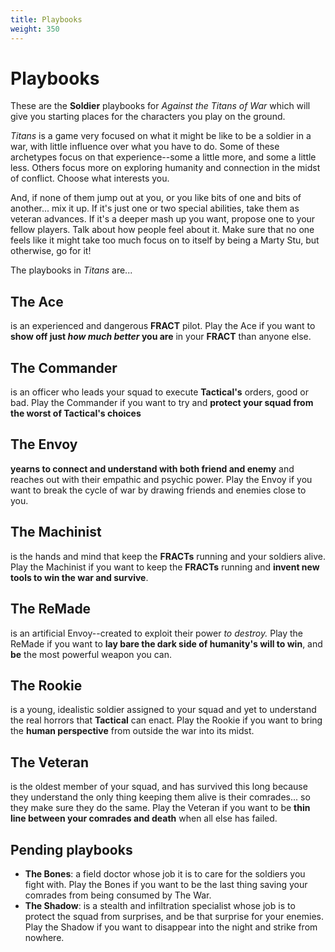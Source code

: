 ```yaml
---
title: Playbooks
weight: 350
---
```


# Playbooks

These are the **Soldier** playbooks for _Against the Titans of War_ which will
give you starting places for the characters you play on the ground.

_Titans_ is a game very focused on what it might be like to be a soldier in a
war, with little influence over what you have to do. Some of these archetypes
focus on that experience--some a little more, and some a little less. Others
focus more on exploring humanity and connection in the midst of conflict. Choose
what interests you.

And, if none of them jump out at you, or you like bits of one and bits of
another... mix it up. If it's just one or two special abilities, take them as
veteran advances. If it's a deeper mash up you want, propose one to your fellow
players. Talk about how people feel about it. Make sure that no one feels like
it might take too much focus on to itself by being a Marty Stu, but otherwise,
go for it!

The playbooks in _Titans_ are...

## The Ace

is an experienced and dangerous **FRACT** pilot. Play the Ace if you want
to **show off just _how much better_ you are** in your **FRACT** than anyone
else.

## The Commander

is an officer who leads your squad to execute **Tactical's**
orders, good or bad. Play the Commander if you want to try and **protect your
squad from the worst of Tactical's choices**

## The Envoy

**yearns to connect and understand with both friend and enemy**
and reaches out with their empathic and psychic power. Play the Envoy if you
want to break the cycle of war by drawing friends and
enemies close to you.

## The Machinist

is the hands and mind that keep the **FRACTs** running and your
soldiers alive. Play the Machinist if you want to keep the **FRACTs** running
and **invent new tools to win the war and survive**.

## The ReMade

is an artificial Envoy--created to exploit their power _to
destroy._ Play the ReMade if you want to **lay bare the dark side of
humanity's will to win**, and **be** the most powerful weapon you can.

## The Rookie

is a young, idealistic soldier assigned to your squad and yet to understand the
real horrors that **Tactical** can enact. Play the Rookie if you want to bring
the **human perspective** from outside the war into its midst.

## The Veteran

is the oldest member of your squad, and has survived this long because they
understand the only thing keeping them alive is their comrades... so they make
sure they do the same. Play the Veteran if you want to be **thin line between your
comrades and death** when all else has failed.


## Pending playbooks

- **The Bones**: a field doctor whose job it is to care for the soldiers you
    fight with. Play the Bones if you want to be the last thing saving your
    comrades from being consumed by The War.
- **The Shadow**: is a stealth and infiltration specialist whose job is to
    protect the squad from surprises, and be that surprise for your enemies.
    Play the Shadow if you want to disappear into the night and strike from
    nowhere.
